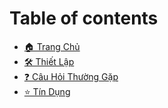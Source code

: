 # Table of contents

* [🏠 Trang Chủ](README.md)
* [🛠️ Thiết Lập](setting-up.md)
* [❓ Câu Hỏi Thường Gặp](faq.md)
* [⭐ Tín Dụng](credits.md)
